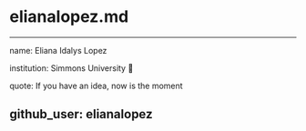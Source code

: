 # elianalopez.md

---
name: Eliana Idalys Lopez 

institution: Simmons University 🚩 

quote: If you have an idea, now is the moment 

github_user: elianalopez
---
